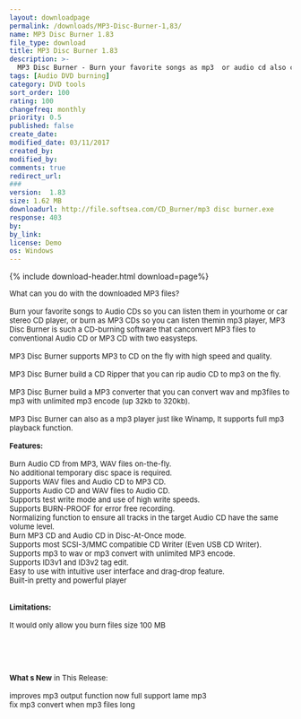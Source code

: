```yaml
---
layout: downloadpage
permalink: /downloads/MP3-Disc-Burner-1,83/
name: MP3 Disc Burner 1.83
file_type: download
title: MP3 Disc Burner 1.83
description: >-
  MP3 Disc Burner - Burn your favorite songs as mp3  or audio cd also can cd to mp3 and mp3 conveter
tags: [Audio DVD burning]
category: DVD tools
sort_order: 100
rating: 100
changefreq: monthly
priority: 0.5
published: false
create_date: 
modified_date: 03/11/2017
created_by: 
modified_by: 
comments: true
redirect_url: 
### 
version:  1.83
size: 1.62 MB
downloadurl: http://file.softsea.com/CD_Burner/mp3 disc burner.exe
response: 403
by: 
by_link: 
license: Demo 
os: Windows
---
```


{% include download-header.html download=page%}

<p style="fix-download-text !important">
<p><font size="2">What can you do with the downloaded MP3 files? <br />
<br />
Burn your favorite songs to Audio CDs so you can listen them in yourhome or car stereo CD player, or burn as MP3 CDs so you can listen themin mp3 player, MP3 Disc Burner is such a CD-burning software that canconvert MP3 files to conventional Audio CD or MP3 CD with two easysteps. <br />
<br />
MP3 Disc Burner supports MP3 to CD on the fly with high speed and quality. <br />
<br />
MP3 Disc Burner build a CD Ripper that you can rip audio CD to mp3 on the fly. <br />
<br />
MP3 Disc Burner build a MP3 converter that you can convert wav and mp3files to mp3 with unlimited mp3 encode (up 32kb to 320kb). <br />
<br />
MP3 Disc Burner can also as a mp3 player just like Winamp, It supports full mp3 playback function.<br />
<br />
<span class="articleDetailsLink"><strong>Features:</strong></span><br />
<br />
Burn Audio CD from MP3, WAV files on-the-fly. <br />
No additional temporary disc space is required. <br />
Supports WAV files and Audio CD to MP3 CD. <br />
Supports Audio CD and WAV files to Audio CD. <br />
Supports test write mode and use of high write speeds. <br />
Supports BURN-PROOF for error free recording. <br />
Normalizing function to ensure all tracks in the target Audio CD have the same volume level. <br />
Burn MP3 CD and Audio CD in Disc-At-Once mode. <br />
Supports most SCSI-3/MMC compatible CD Writer (Even USB CD Writer). <br />
Supports mp3 to wav or mp3 convert with unlimited MP3 encode. <br />
Supports ID3v1 and ID3v2 tag edit. <br />
Easy to use with intuitive user interface and drag-drop feature. <br />
Built-in pretty and powerful player<br />
<br />
<br />
<span><strong>Limitations:</strong></span><br />
<br />
It would only allow you burn files size 100 MB</font></p>
<!-- google_ad_section_end -->
<p><font size="2">&#160;</font></p>
<div class="celltext_big"><br />
<br />
<font size="2"><strong>What s New</strong> in This Release:<br />
<br />
improves mp3 output function now full support lame mp3<br />
fix mp3 convert when mp3 files long</font></div></p>
